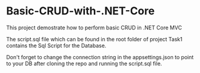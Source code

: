 # Basic-CRUD-with-.NET-Core
This project demostrate how to perform basic CRUD in .NET Core MVC

The script.sql file which can be found in the root folder of project Task1 contains the Sql Script for the Database. 

Don't forget to change the connection string in the appsettings.json to point to your DB after cloning the repo and running the script.sql file.
